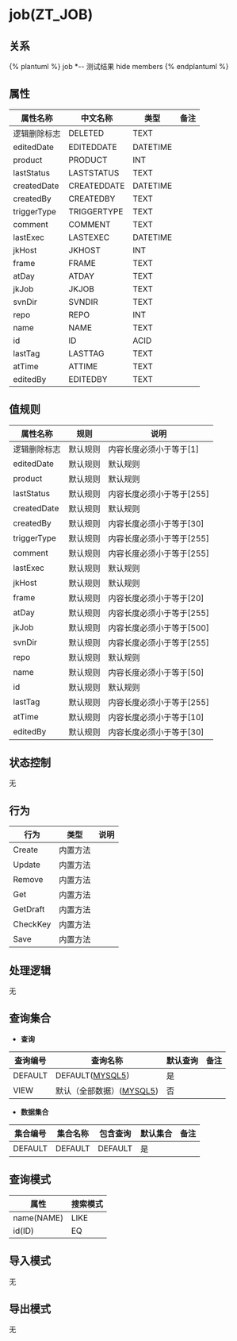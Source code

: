 # job(ZT_JOB)

  

## 关系
{% plantuml %}
job *-- 测试结果 
hide members
{% endplantuml %}

## 属性

| 属性名称        |    中文名称    | 类型     |  备注  |
| --------   |------------| -----   |  -------- | 
|逻辑删除标志|DELETED|TEXT|&nbsp;|
|editedDate|EDITEDDATE|DATETIME|&nbsp;|
|product|PRODUCT|INT|&nbsp;|
|lastStatus|LASTSTATUS|TEXT|&nbsp;|
|createdDate|CREATEDDATE|DATETIME|&nbsp;|
|createdBy|CREATEDBY|TEXT|&nbsp;|
|triggerType|TRIGGERTYPE|TEXT|&nbsp;|
|comment|COMMENT|TEXT|&nbsp;|
|lastExec|LASTEXEC|DATETIME|&nbsp;|
|jkHost|JKHOST|INT|&nbsp;|
|frame|FRAME|TEXT|&nbsp;|
|atDay|ATDAY|TEXT|&nbsp;|
|jkJob|JKJOB|TEXT|&nbsp;|
|svnDir|SVNDIR|TEXT|&nbsp;|
|repo|REPO|INT|&nbsp;|
|name|NAME|TEXT|&nbsp;|
|id|ID|ACID|&nbsp;|
|lastTag|LASTTAG|TEXT|&nbsp;|
|atTime|ATTIME|TEXT|&nbsp;|
|editedBy|EDITEDBY|TEXT|&nbsp;|

## 值规则
| 属性名称    | 规则    |  说明  |
| --------   |------------| ----- | 
|逻辑删除标志|默认规则|内容长度必须小于等于[1]|
|editedDate|默认规则|默认规则|
|product|默认规则|默认规则|
|lastStatus|默认规则|内容长度必须小于等于[255]|
|createdDate|默认规则|默认规则|
|createdBy|默认规则|内容长度必须小于等于[30]|
|triggerType|默认规则|内容长度必须小于等于[255]|
|comment|默认规则|内容长度必须小于等于[255]|
|lastExec|默认规则|默认规则|
|jkHost|默认规则|默认规则|
|frame|默认规则|内容长度必须小于等于[20]|
|atDay|默认规则|内容长度必须小于等于[255]|
|jkJob|默认规则|内容长度必须小于等于[500]|
|svnDir|默认规则|内容长度必须小于等于[255]|
|repo|默认规则|默认规则|
|name|默认规则|内容长度必须小于等于[50]|
|id|默认规则|默认规则|
|lastTag|默认规则|内容长度必须小于等于[255]|
|atTime|默认规则|内容长度必须小于等于[10]|
|editedBy|默认规则|内容长度必须小于等于[30]|

## 状态控制

无


## 行为
| 行为    | 类型    |  说明  |
| --------   |------------| ----- | 
|Create|内置方法|&nbsp;|
|Update|内置方法|&nbsp;|
|Remove|内置方法|&nbsp;|
|Get|内置方法|&nbsp;|
|GetDraft|内置方法|&nbsp;|
|CheckKey|内置方法|&nbsp;|
|Save|内置方法|&nbsp;|

## 处理逻辑
无

## 查询集合

* **查询**

| 查询编号 | 查询名称       | 默认查询 |   备注|
| --------  | --------   | --------   | ----- |
|DEFAULT|DEFAULT([MYSQL5](../../appendix/query_MYSQL5.md#Job_Default))|是|&nbsp;|
|VIEW|默认（全部数据）([MYSQL5](../../appendix/query_MYSQL5.md#Job_View))|否|&nbsp;|

* **数据集合**

| 集合编号 | 集合名称   |  包含查询  | 默认集合 |   备注|
| --------  | --------   | -------- | --------   | ----- |
|DEFAULT|DEFAULT|DEFAULT|是|&nbsp;|

## 查询模式
| 属性      |    搜索模式     |
| --------   |------------|
|name(NAME)|LIKE|
|id(ID)|EQ|

## 导入模式
无


## 导出模式
无
